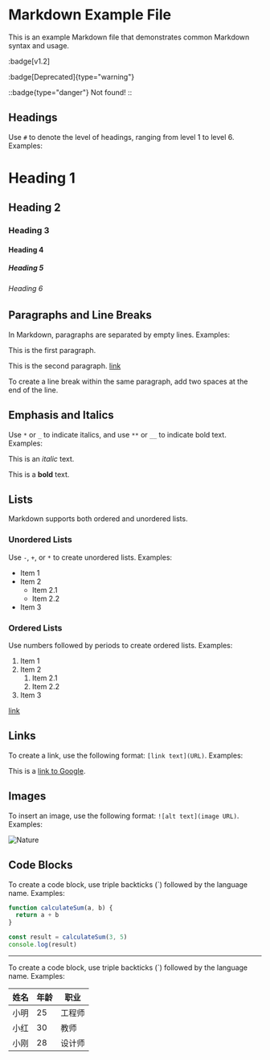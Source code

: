 # Markdown Example File

This is an example Markdown file that demonstrates common Markdown syntax and usage.

:badge[v1.2]


:badge[Deprecated]{type="warning"}


::badge{type="danger"}
Not found!
::

## Headings

Use `#` to denote the level of headings, ranging from level 1 to level 6. Examples:

# Heading 1
## Heading 2
### Heading 3
#### Heading 4
##### Heading 5
###### Heading 6

## Paragraphs and Line Breaks

In Markdown, paragraphs are separated by empty lines. Examples:

This is the first paragraph.

This is the second paragraph. [link](#)

To create a line break within the same paragraph, add two spaces at the end of the line.

## Emphasis and Italics

Use `*` or `_` to indicate italics, and use `**` or `__` to indicate bold text. Examples:

This is an *italic* text.

This is a **bold** text.

## Lists

Markdown supports both ordered and unordered lists.

### Unordered Lists

Use `-`, `+`, or `*` to create unordered lists. Examples:

- Item 1
- Item 2
	- Item 2.1
	- Item 2.2
- Item 3

### Ordered Lists

Use numbers followed by periods to create ordered lists. Examples:

1. Item 1
2. Item 2
	1. Item 2.1
	2. Item 2.2
3. Item 3

[link](#)

## Links

To create a link, use the following format: `[link text](URL)`. Examples:

This is a [link to Google](https://www.google.com).

## Images

To insert an image, use the following format: `![alt text](image URL)`. Examples:

![Nature](https://picsum.photos/1000/300)

## Code Blocks

To create a code block, use triple backticks (\`) followed by the language name. Examples:

```js
function calculateSum(a, b) {
  return a + b
}

const result = calculateSum(3, 5)
console.log(result)
```
---

To create a code block, use triple backticks (\`) followed by the language name. Examples:

| 姓名   | 年龄 | 职业      |
| ------ | ---- | --------- |
| 小明   | 25   | 工程师    |
| 小红   | 30   | 教师      |
| 小刚   | 28   | 设计师    |